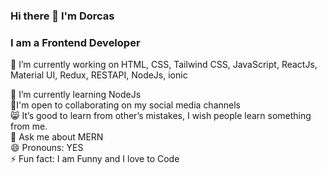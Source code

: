 ### Hi there 👋 I'm Dorcas
<h3>I am a Frontend Developer</h3>

🔭 I’m currently working on HTML, CSS, Tailwind CSS, JavaScript, ReactJs, Material UI, Redux, RESTAPI, NodeJs, ionic <br>

🌱 I’m currently learning NodeJs<br>
👯I'm open to collaborating on my social media channels<br>
😸 It’s good to learn from other’s mistakes, I wish people learn something from me.<br>
💬 Ask me about MERN<br>
😄 Pronouns: YES<br>
⚡ Fun fact: I am Funny and I love to Code<br>





